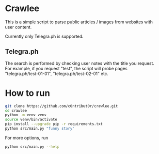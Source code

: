 # Crawlee

This is a simple script to parse public articles / images from websites with user content.

Currently only Telegra.ph is supported.

## Telegra.ph

The search is performed by checking user notes with the title you request. For example, if you request "test", the script will probe pages "telegra.ph/test-01-01", "telegra.ph/test-02-01" etc.

# How to run

```sh
git clone https://github.com/c0ntribut0r/crawlee.git
cd crawlee
python -m venv venv
source venv/bin/activate
pip install --upgrade pip -r requirements.txt
python src/main.py "funny story"
```

For more options, run
```sh
python src/main.py --help
```
